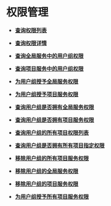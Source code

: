 # 权限管理<a name="iam_10_0000"></a>

-   **[查询权限列表](查询权限列表.md)**  

-   **[查询权限详情](查询权限详情.md)**  

-   **[查询全局服务中的用户组权限](查询全局服务中的用户组权限.md)**  

-   **[查询项目服务中的用户组权限](查询项目服务中的用户组权限.md)**  

-   **[为用户组授予全局服务权限](为用户组授予全局服务权限.md)**  

-   **[为用户组授予项目服务权限](为用户组授予项目服务权限.md)**  

-   **[查询用户组是否拥有全局服务权限](查询用户组是否拥有全局服务权限.md)**  

-   **[查询用户组是否拥有项目服务权限](查询用户组是否拥有项目服务权限.md)**  

-   **[查询用户组的所有项目权限列表](查询用户组的所有项目权限列表.md)**  

-   **[查询用户组是否拥有所有项目指定权限](查询用户组是否拥有所有项目指定权限.md)**  

-   **[移除用户组的所有项目服务权限](移除用户组的所有项目服务权限.md)**  

-   **[移除用户组的全局服务权限](移除用户组的全局服务权限.md)**  

-   **[移除用户组的项目服务权限](移除用户组的项目服务权限.md)**  

-   **[为用户组授予所有项目服务权限](为用户组授予所有项目服务权限.md)**  


